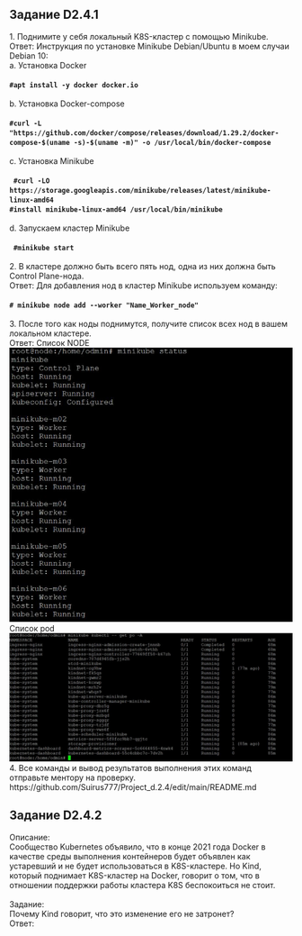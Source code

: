 <h2>Задание D2.4.1 </h2>
1. Поднимите у себя локальный K8S-кластер с помощью Minikube. <br>
Ответ: Инструкция по установке Minikube Debian/Ubuntu в моем случаи Debian 10:<br>
a. Установка Docker <br> <br>
<code><b>#apt install -y docker docker.io </b></code> <br> <br>
b. Установка Docker-compose <br><br>
<code><b>#curl -L "https://github.com/docker/compose/releases/download/1.29.2/docker-compose-$(uname -s)-$(uname -m)" -o /usr/local/bin/docker-compose </b></code> <br><br>
c. Установка Minikube <br><br>
<code> <b>#curl -LO https://storage.googleapis.com/minikube/releases/latest/minikube-linux-amd64 
#install minikube-linux-amd64 /usr/local/bin/minikube </b></code> <br><br>
d. Запускаем кластер Minikube <br> <br>
<code> <b>#minikube start </b></code> <br> <br>
2. В кластере должно быть всего пять нод, одна из них должна быть Сontrol Plane-нода. <br>
Ответ: Для добавления нод в кластер Minikube используем команду:<br><br>
<code><b># minikube node add --worker "Name_Worker_node" </b></code> <br><br>
3. После того как ноды поднимутся, получите список всех нод в вашем локальном кластере. <br> 
Ответ: Список NODE<br>
<img src=https://github.com/Suirus777/Project_d.2.4/blob/main/Minikube_nodes.JPG><br>
Список pod <br>
<img src=https://github.com/Suirus777/Project_d.2.4/blob/main/Minikube_podes.JPG> <br>
4. Все команды и вывод результатов выполнения этих команд отправьте ментору на проверку. <br>
https://github.com/Suirus777/Project_d.2.4/edit/main/README.md <br>

<h2>Задание D2.4.2 </h2>
Описание: <br>
Сообщество Kubernetes объявило, что в конце 2021 года Docker в качестве среды выполнения контейнеров будет объявлен как устаревший и не будет использоваться в K8S-кластере. Но Kind, который поднимает K8S-кластер на Docker, говорит о том, что в отношении поддержки работы кластера K8S беспокоиться не стоит. <br><br>
Задание: <br>
Почему Kind говорит, что это изменение его не затронет? <br>
Ответ: 
